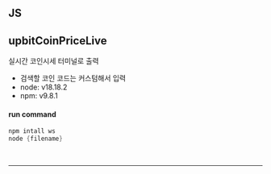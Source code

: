 ## JS
## upbitCoinPriceLive
실시간 코인시세 터미널로 출력
- 검색할 코인 코드는 커스텀해서 입력
- node: v18.18.2
- npm: v9.8.1

#### run command
``` powershell
npm intall ws
node {filename}
```
<br>

---